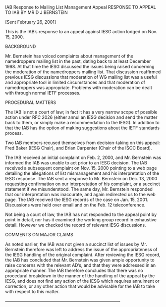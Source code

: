 
IAB Response to Mailing List Management Appeal RESPONSE TO APPEAL TO IAB BY MR D J BERNSTEIN  

[Sent February 26, 2001]


This is the IAB’s response to an appeal against IESG action lodged on Nov. 15, 2000. 


BACKGROUND  

Mr. Bernstein has voiced complaints about management of the namedroppers mailing list in the past, dating back to at least December 1998. At that time the IESG discussed the issues being raised concerning the moderation of the namedroppers mailing list. That discussion reaffirmed previous IESG discussions that moderation of WG mailing list was a useful and appropriate tool in limited circumstances and that moderation of namedroppers was appropriate. Problems with moderation can be dealt with through normal IETF processes. 


PROCEDURAL MATTERS  

The IAB is not a court of law; in fact it has a very narrow scope of possible action under RFC 2026 (either annul an IESG decision and send the matter back to them, or simply make a recommendation to the IESG). In addition to that the IAB has the option of making suggestions about the IETF standards process. 


Two IAB members recused themselves from decision-taking on this appeal: Fred Baker (IESG Chair), and Brian Carpenter (Chair of the ISOC Board). 


The IAB received an initial complaint on Feb. 2, 2000, and Mr. Bernstein was informed the IAB was unable to act prior to an IESG decision. The IAB received a subsequent complaint on Nov. 15, 2000 pointing to a web page detailing the allegations of list mismanagement and his interpretation of the IESG response. The IAB sent a response to Mr. Bernstein on Dec. 13, 2000 requesting confirmation on our interpretation of his complaint, or a succinct statement if we misunderstood. The same day, Mr. Bernstein responded that our interpretation was inaccurate, and again redirected us to the web page. The IAB received the IESG records of the case on Jan. 15, 2001. Discussions were held over email and on the Feb. 12 teleconference. 


Not being a court of law, the IAB has not responded to the appeal point by point in detail, nor has it examined the working group record in exhaustive detail. However we checked the record of relevant IESG discussions. 


COMMENTS ON MAJOR CLAIMS  

As noted earlier, the IAB was not given a succinct list of issues by Mr. Bernstein therefore was left to address the issue of the appropriateness of the IESG handling of the original complaint. After reviewing the IESG record, the IAB has concluded that Mr. Bernstein was given ample opportunity to raise concerns with the relevant AD’s, and that they were addressed in an appropriate manner. The IAB therefore concludes that there was no procedural breakdown in the manner of the handling of the appeal by the IESG, and does not find any action of the IESG which requires annulment or correction, or any other action that would be advisable for the IAB to take with respect to this matter. 


——————————————————————————–


